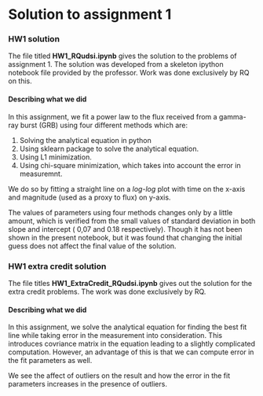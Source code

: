 # Solution to assignment 1

### HW1 solution

The file titled **HW1_RQudsi.ipynb** gives the solution to the problems of 
assignment 1. The solution was developed from a skeleton ipython notebook file
 provided by the professor. Work was done exclusively by RQ on this.

#### Describing what we did

In this assignment, we fit a power law to the flux received from a gamma-ray
 burst (GRB) using four different methods which are:
 1. Solving the analytical equation in python
 2. Using sklearn package to solve the analytical equation.
 3. Using L1 minimization.
 4. Using chi-square minimization, which takes into account the error in measuremnt.
 
 We do so by fitting a straight line on a *log-log* plot with time on the x-axis 
 and magnitude (used as a proxy to flux) on y-axis.

 The values of parameters using four methods changes only by a little amount, 
 which is verified from the small values of standard deviation in both slope 
 and intercept ( 0,07 and 0.18 respectively). Though it has not been shown in 
 the present notebook, but it was found that changing the initial guess does 
 not affect the final value of the solution.

### HW1 extra credit solution

The file titles **HW1_ExtraCredit_RQudsi.ipynb** gives out the solution for 
the extra credit problems. The work was done exclusively by RQ.
 
#### Describing what we did

In this assignment, we solve the analytical equation for finding the best fit 
line while taking error in the measurement into consideration. This introduces 
covriance matrix in the equation leading to a slightly complicated computation.
 However, an advantage of this is that we can compute error in the fit 
 parameters as well.

 We see the affect of outliers on the result and how the error in the fit 
 parameters increases in the presence of outliers.
